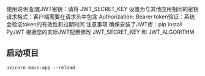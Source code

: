 <!--
 * @Author: error: error: git config user.name & please set dead value or install git && error: git config user.email & please set dead value or install git & please set dead value or install git
 * @Date: 2025-08-30 16:00:05
 * @LastEditors: error: error: git config user.name & please set dead value or install git && error: git config user.email & please set dead value or install git & please set dead value or install git
 * @LastEditTime: 2025-08-30 16:01:19
 * @FilePath: /My_SelfMTL/home/students/undergraduate/zhuzy/code/FloraAPI/readme.md
 * @Description: 植物识别API
 * 
 * Copyright (c) 2025 by ${error: git config user.name & please set dead value or install git}, All Rights Reserved. 
-->



使用说明
配置JWT密钥：请将 JWT_SECRET_KEY 设置为与其他应用相同的密钥
请求格式：客户端需要在请求头中包含 Authorization: Bearer <token>
token验证：系统会验证token的有效性和过期时间
注意事项
确保安装了JWT库：pip install PyJWT
根据您的实际JWT配置修改 JWT_SECRET_KEY 和 JWT_ALGORITHM

## 启动项目
```
uvicorn main:app --reload
```
